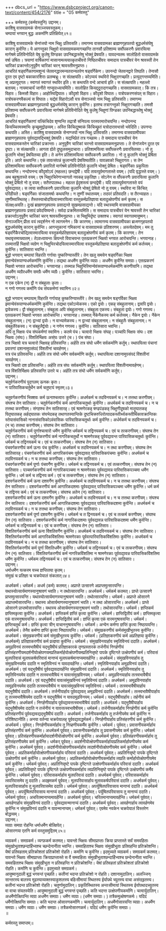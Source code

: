 +++
dbcs_url = "https://www.dsbcproject.org/canon-text/content/454/2176"
title = "05 कर्मवस्तु"

+++
कर्मवस्तु
(कर्मवस्तुनि) उद्दानम्।  
काशिषु वासवग्रामकं सेनाञ्जयवस्तुकम्।  
चम्पायां भगवान् बुद्धः अकर्माणि प्रतिक्षिपेत्॥१॥

काशिषु वासवग्रामके सेनांजयो नाम भिक्षुः प्रतिवसति। तमागम्य वासवग्रामका ब्राह्मणगृहपतयो बुद्धधर्मसंघेषु कारान् कुर्वन्ति। ये आगन्तुका भिक्षुवो वासवग्रामकमागच्छन्ति तानसौ प्रतिशाम्य सर्वोपकरणैः प्रवारयित्वा मार्गश्रमे प्रतिविनोदिते येषु कुलेषु पिण्डका उपनिबद्धास्तेषु भोक्तुं प्रेषयति। यावदन्यतमः सालोहितो वासवग्रामके वर्षा उषितः।  त्रयाणां वार्षिकाणां मासानामत्ययात्कृतचीवरो निष्ठितचीवरः समादाय पात्रचीवरं येन श्रावस्ती तेन चारिकां प्रक्रान्तोऽनुपूर्वेण चारिकां चरन् श्रावस्तीमनुप्राप्तः।  
आचरितं षड्वर्गिकाणामशून्यं जेतवनद्धारमन्यतरान्यतरेण षड्वर्गिकेण। उपनन्दो जेतवनद्वारे तिष्ठति। तेनासौ दूरत एव दृष्टो बकाकारशिराः  प्रलम्बभ्रूः। स संलक्षयति। कोऽप्ययं स्थविरो भिक्षुरागच्छति। प्रत्युद्गन्तव्यमिति। स् अप्रत्युद्गतः। स्वागतं स्वागतं स्थविर इति। स कथयति वन्दे आचार्य इति। स संलक्षयति। महल्लो बतायम्। नायमाचार्यं जानीते नाप्युपाध्यायमिति। सालोहित कियद्द्दूरादागच्छसि। वासवग्रामकात्। किं तत्र। विहारः। किमसौ विहारः। आहोस्विद्विघातः। कीदृशो विहारः। कीदृशो विघातः। यत्रोपकरणसंपत् स विहारः। यत्रोपकरणवैकल्यं स विघातः। यद्येवं विहारोऽसौ यत्र सेनाञ्जयो नाम भिक्षुः प्रतिवसति। तमागम्य वासवग्रामीयका ब्राह्मणगृहपतयो बुद्धधर्मसंघेषु कारान् कुर्वन्ति। इतश्च तत्रागन्तुको भिक्षुरागच्छति। तमसौ प्रतिशाम्य सर्वोपकरणैः प्रवारयित्वा मार्गश्रमे प्रतिविनोदिते येषु कुलेषु भिक्षूणां पिण्डका उपनिबद्धास्तेषु भोक्तुं प्रेषयति।  
आचरितं षड्वर्गिकाणां यत्किंचिदेव शृण्वन्ति तद्रात्रौ संनिपत्य परस्परमारोचयन्ति। नन्दोपनन्द कियच्चिरमस्माभिः कृच्छ्रमुद्वोढव्यम्। अस्ति किंचिद्युष्माकं किंचिच्छ्रुतं यत्रोदारावभासो भवेदिति। उपनन्दः कथयति। अस्ति। काशिषु वासवग्रामके सेनाण्जयो नाम भिक्षुः प्रतिवसति। तमागम्य वासवग्रामीयका ब्राह्मणगृहपतयः पूर्ववद्यावद्भिक्तुं प्रेषयति। यद्यभिप्रेतं तत्र गच्छामः। ते समादाय पात्रचीवरं येन वासवग्रामकस्तेन चारिकां प्रक्रान्ताः। अनुपूर्वेण चारिकां चरन्तो वासवग्रामकमनुप्राप्ताः। ते सेनांजयेन दूरत एव दृष्टाः। स संलक्षयति। आगता ह्येते दुष्ठुलसमुदाचाराः। प्रतिशामयित्वा सर्वोपकरणैः प्रवारयितव्याः। नो तु कुलानि  भोक्तुं प्रेषयितव्या इति। ते अनेन प्रतिशामयित्वा सर्वोपकरणैः प्रवारिताः। नो तु कुलानि भोक्तुं प्रेषिता इति। अपरे कथयन्ति। एकं तावत्संपन्नं कुलान्यपि प्रेषयिष्यतीति। यावन्नवको भिक्षुरागतः। स तेन प्रतिशामयित्वा सर्वोपकरणैः प्रवारितो मार्गश्रमे प्रतिविनोदिते कुलानि भोक्तुं प्रेषितः।  षड्वर्गिकाः प्रकुपिताः कथयन्ति। नन्दोपनन्द कीदृशोऽयं (महल्लः) छन्दद्वेषी। यदि तावत्पूर्वमागतास्ते वयम्। (यदि वृद्धास्ते वयम्। ) अथ बहुश्रुतास्ते वयम्। एष भिक्षुरचिरेणाभ्यागतो नवकह् प्रकृतिज्ञः। सोऽनेन स र्वोपकरणैः प्रवारयित्वा कुलानि भोक्तुं प्रेषितो नो तु वयम्। सतैरुपालब्धः। महल्ल ईदृशस्त्वं छन्दद्वेषी। यदि तावत्पूर्वमागतास्ते वयं पूर्ववद्यावत्।  स त्वया सर्वोपकरणैः प्रवारयित्वा कुलानि भोक्तुं प्रेषितो नो तु वयम्। स्थविरा मा किंचित् परिहीयते। षड्वर्गिकाः संजातामर्षाः कथयन्ति। न तूष्णीं स्थातव्यम्। तदपरं प्रतिवदति। स तैरभ्याहतः। तूष्णीमवस्थितह्। तैस्तस्याचोदयित्वास्मारयित्वा वस्तुकर्मप्रतिज्ञाया बलादुत्क्षेपणीयं कर्म कृतम्। स संलक्ष्ःअयति। दुःखं ब्राह्मणगृहपतयः प्रसाद्यन्ते सुखमप्रसाद्यन्ते। यदि स्थास्यामि वासवग्रामीयका ब्राह्मणगृहपतयः प्रसादं प्रवेदयिष्यन्ते। सर्वदा प्रक्रमितव्यमिति। स समादाय पात्रचीवरं येन श्रावस्ती तेन चारिकां प्रक्रान्तोऽनुपूर्वेण चारिकां चरन् श्रावस्तीमनुप्राप्तः। स भिक्षुभिर्दृष्ट उक्तश्च। स्वागतं स्वागतमायुष्मन्। सेनाञ्जयिन् प्रीता वयं त्वद्दर्शनेन नो त्वागमनेन। किं कारणम्। त्वामागम्य वासवग्रामीयका ब्राःमणगृहपतयो बुद्धधर्मसंघेषु कारान् कुर्वन्ति। आगन्तुकानां गमिकानां च वासवग्रामकं प्रतिशरणम्। अस्त्येतदेवम्। मम तु षड्वर्गिकैरचोद्यित्वास्मारयित्वा वस्तुकर्मप्रतिज्ञायाम् बलादुत्क्षेपणीयं कर्म कृतम्। किं कारणम्। तेन यथावृत्तमाख्यातम्। तेऽवध्यायन्तः क्षिपन्तो विवाचयन्त एतत्प्रकरणं भिक्षवो भगवत आरोचयन्ति। भगवानाह। तस्मात्तर्हि भिक्षवो व्यग्रेण न भिक्षुभिरचोदयित्वास्मारयित्वा वस्तुकर्मप्रतिज्ञया बलादुत्क्षेपणीयं कर्म कर्तव्यम्। कुर्वन्ति। सातिसारा भवन्ति।  
बुद्धो भगवान् चम्पायां विहरति गर्गायाः पुष्करिण्यास्तीरे। तेन खलु समयेन षड्वर्गिका भिक्षव इमान्येवंरूपाण्यधर्मकर्माणि कुर्वन्ति। तद्यथा अधर्मेण कुर्वन्ति व्यग्राः। अधर्मेण कुर्वन्ति समग्राः। एतत्प्रकरणं भिक्षवो भगवत आरोचयन्ति। भगवानाह। तस्मान्न भिक्षुभिरिमान्येवंरूपाण्यधर्मकर्माणि करणीयानि। तद्यथा अधर्मेण व्यग्रैरधर्मेण समग्रैः धर्मेण व्यग्रैः। कुर्वन्ति। सातिसारा भवन्ति।  
उद्दानम्।  
न  एक एकेन (न) द्वौ न संबहुलाः कृताः।  
न गणो गणस्य कर्माणि पंच संघकर्मणां स्वामिनः॥२॥

बुद्धो भगवान् चम्पायाम् विहरति गर्गायाह् कुष्करिण्यास्तीरे। तेन खलु समयेन षड्गर्विका भिक्षव इमान्येवंरूपाण्यधर्मकर्माणि कुर्वन्ति। तद्यथा एकोऽप्येकस्य। एको द्वयोः। एकह् संबहुलानाम्। द्वावपि द्वयोः। द्वावेकस्य। द्वौ संबहुलानाम्। संबहुला अपि संबहुलानाम्। संबहुला एकस्य। संबहुला द्वयोः। गणो गणस्य। एतत्प्रकरणं भिक्षवो भगवत आरोचयन्ति। भगवानाह। तस्मात् नैकेनैकस्य कर्म कर्तव्यम्। नैकेन द्वयोः। नैकेन संबहुलानाम्। (न) द्वाभ्यां द्वयोः। न वाभ्यामेकस्य। न द्वाभ्यां संबहुलानाम्। न संबहुलैः संबहुलानाम्। न संबहुलैरेकस्य। न संबहुलैर्द्वयोः। न गणेन गणस्य। कुर्वन्ति। सातिसारा भवन्ति।  
अपि तु भिक्षवः पंच संघकर्मणां स्वामिनः। कतमे पंच। चत्वारो भिक्षवः संघह्। पञ्चापि भिक्षवः संघः। दश भिक्षवः (संघः)। विंशतिर्भिक्षवः अस्ंघः उत्तरे (च। ) पंच संघाः।  
तत्र भिक्षवो यत्र चत्वारो भिक्षवह् प्रतिवसन्ति। अर्हति तत्र संघो धर्मेण सर्वकर्माणि कर्तुम्। स्थापयित्वा पंचानां प्रवारणां दशानामुपसंपदं विंशतीनां चावर्हणम्।  
यत्र पंच प्रतिवसन्ति। अर्हति तत्र संघो धर्मेण सर्वकर्माणि कर्तुम्। स्थापयित्वा दशानामुपसंपदं विंशतीनां चावर्हणम्।  
यत्र भिक्षवो दश प्रतिवसन्ति। अर्हति तत्र संघः सर्वकर्माणि  कर्तुम्। स्थापयित्वा विंशतीनामावर्हणम्।  
यत्र विंशतिर्भिक्षवः प्रतिवसन्ति उत्तरे च। अर्हति तत्र संघो धर्मेण सर्वकर्माणि कर्तुम्।  
उद्दानम्।  
चतुर्वर्गकरणीयं पुद्गलम् ऊनकः कृतः।  
न पारिवासिकचर्तुर्थेन कर्म चतुष्टयं स्मृतम्॥३॥

चतुवर्गकरणीयं भिक्शवः कर्म ऊनाश्चत्वारः कुर्वन्ति।  अधर्मकर्म च तदविनयकर्म च। न तत्तथा करणीयम्। संघश्च तेन सातिसारः। चतुर्वर्गकरणीयं कर्म आगारिकचतुर्थाः कुर्वन्ति। अधर्मकर्म च तदविनयकर्म च। न च तत्तथा करणीयम्। संगह्श्च तेन सातिसारह्। एवं श्रामणेरकह् षण्ढपंडकह् भिक्षुणीदूषको मातॄघातकह् पितृघातकह् अर्हद्घातकः संघभेदकह् तथागतस्यान्तिके दुष्टचित्त्ररुधिरोत्पादकस्तीर्थ्यकस्तीर्थिकावक्रान्तिकः स्तेयासंवासिको नानासंवासिकोऽवंवासिकः पारिवासिकचतुर्थाः कर्म कुर्वन्ति। अर्धर्मकर्म च तदविनयकर्म च। (न च) तत्तथा करणीयम्। संघश्च तेन सातिसारः।  
चतुर्वर्गकरणीयं कर्म पूर्णाश्चत्वारो  धर्मेण कुर्वन्ति धर्मकर्म च तद्विनयकर्म च। एवं च तत्करणीयम्। संघश्च तेन (न) सातिसारः। चतुर्वर्गकरणीयं कर्म नागरिकचतुर्थो न श्रामणेरकह् पूर्ववद्यावन्त पारिवासिकचतुर्थाः कुर्वन्ति। धर्मकर्म च तद्विनयकर्म च। एवं च तत्करणीयम्। संघश्च तेन (न) सातिसारः।  
पंचवर्गकरणीयं कर्म ऊनाः पंच कुर्वन्ति। अधर्मकर्म च तदविनयकर्म च। न तथा करणीयम्। संघश्च तेन सातिसारह्। पंचवर्गकरणीयं कर्म आगारिकपंचमः पूर्ववद्यावत् पारिवासिकपंचमाः कुर्वन्ति। अधर्मकर्म च तदविनयकर्म च। न च तत्तथा करणीयम्। संघश्च तेन सातिसारः।  
पंचवर्गकरणीयं कर्म पूर्णाः पंचवर्गेण कुर्वन्ति। धर्मकर्म च तद्विनयकर्म च। एवं तत्करणीयम्। संघश्च तेन (न) सातिसारः। पञ्चवर्गकरणीयं कर्म नागारिकपञ्चमा न श्रामणेरकाः पूर्ववद्यावन्न  पारिवासिकपञ्चमा धर्मेण कुर्वन्ति। धर्म कर्म च  तद्विनय कर्म। एवं च तत्करणीयम्। संघश्च तेन (न) सातिसारः।  
दशवर्गकरणीयं कर्म ऊना दशवर्गेण कुर्वन्ति। अधर्मकर्म च तदविनयकर्म च। न च तत्तथा करणीयम्। संघश्च तेन सातिसारः। दशवर्गकरणीयं कर्म आगारिकदशमाः पूर्ववद्यावत्  पारिवासिकपञ्चमा धर्मेण कुर्वन्ति। धर्म कर्म च तद्विनय कर्म। एवं च तत्करणीयम्। संघश्च अतेन (न) सातिसारः।  
दशवर्गकरणीयं कर्म ऊना दशवर्गेण कुर्वन्ति। अधर्मकर्म च तदविनयकर्म च। न च तत्तथा करणीयम्। संघश्च तेन सातिसारः। दशवर्गकरणीयं कर्म आगारिकदशमाः पूर्ववद्यावत् पारिवासिकदशमा कुर्वन्ति। अधर्मकर्म च तदविनयकर्म च। न च तत्तथा करणीयम्। संघश्च तेन सातिसारः।  
दशवर्गकरणीयं कर्म पूर्णा दशवर्गेण कुर्वन्ति। धर्मकर्म च त द्विनयकर्म च। एवं च तत्कर्म करणीयम्। संघश्च तेन (न) सातिसारः। दशवर्गकरणीयं कर्म नागारिकःदशमाः पूर्ववद्यावन्न पारिवासिकदशमा धर्मेण कुर्वन्ति। धर्मकर्म च तद्विनयकर्म च। एवं च करणीयम्। संघश्च तेन (न) सातिसारः।  
विंशतिवर्गकरणीयं कर्म ऊना विंशतिवर्गेण कुर्वन्ति। अधर्मकर्म च तदविनयकर्म च। संघश्च तेन सातिसारः। विंशतिवर्गकरणीयं कर्म आगारिकविंशतिमाः श्रामणेरकाः पूर्ववत्पारिवासिकविंशतिमाः कुर्वन्ति। अधर्मकर्म च तदविनयकर्म च। न च तत्तथा कारणीयम्। संघश्च तेन सातिसारः।  
विंशतिवर्गकरणीयं कर्म पूर्णा विंशतिधर्मेण कुर्वन्ति। धर्मकर्म च तद्विनयकर्म च। एवं च तत्करणीयम्। संघश्च तेन (न) सातिसारः। विंशतिवर्गकरणीयं कर्म नागरिकविंशतिमा न श्रामणेरकाः पूर्ववद्यावन्न पारिवासिकविंशतिमा धर्मेण कुर्वन्ति। धर्मकम तद्विनयकर्म च। एवं च तत्करणीयम्। संघश्च तेन (न) सातिसारः।  
उद्दानम्।  
धर्माधर्मेण यत्करम यच्च ज्ञप्तितया कृतम्।  
संमुखं च प्रतिज्ञा च चक्रपेयालं संकलात्॥४॥

अधर्मकर्म। धर्मकर्म। अधर्म (कर्म) कतमत्। अप्राप्ते उत्सारणे अप्राप्तमुत्सारयन्ति। यथास्योत्सार्यमाणस्यानुश्रावणं भवति। न तथोत्सारयन्ति। अधर्मकर्म। धर्मकर्म कतमत्। प्राप्ते उत्सारणे प्राप्तमुत्सारयन्ति। यथास्योत्सार्यमाणस्यानुश्रावणं भवति। तथोत्सारयन्ति। धर्मकर्म। अप्राप्ते ओसारणे अप्राप्तमोसारयन्ति। यथास्य ओसार्यमाणस्यानुश्रावणं भवति। न तथा ओसारयन्ति। अधर्मकर्म। प्राप्ते ओसारणे प्राप्तमोसारयन्ति। यथास्य ओसार्यमाणस्यानुश्रावणं भवति। तथोसारयन्ति। धर्मकर्म। ज्ञप्तिकर्म ज्ञप्तिमकृत्वा कुर्वन्ति। अधर्मकर्म। ज्ञप्तिकर्म ज्ञप्तिं कृत्वा कुर्वन्ति। धर्मकर्म। ज्ञप्तिद्वितीयं कर्म। ज्ञप्तिमकृत्वा एकं वारमनुश्रावयन्ति। अधर्मकर्म। ज्ञप्तिद्वितीयं कर्म। ज्ञप्तिं कृत्वा एकं वारमनुश्रावयन्ति। धर्मकर्म। ज्ञप्तिचतुर्थं कर्म। ज्ञप्तिं कृत्वा त्रीन् वाचाननुश्रावयन्ति। धर्मकर्म। अन्येन कर्मणा ज्ञप्तिं कृत्वा निष्ठापयन्ति। अधर्मकर्म। तेनैव कर्मणा ज्ञप्तिं कृत्वा निष्ठापयन्ति। धर्मकर्म। संमुखकरणीयं कर्मसंमुखीभूतस्य कुर्वन्ति। अधर्मकर्म। संमुखकरणीयं कर्म संमुखीभूतस्य कुर्वन्ति। धर्मकर्म। (प्रतिज्ञाकरणीयं कर्म अप्रतिज्ञया कुर्वन्ति। अधर्मकर्म) प्रतिज्ञाकरणीयं कर्म प्रत्ज्ञया कुर्वन्ति। धर्मकर्म। संमुखविनयार्हाय स्मृतिविनयं ददाति। अधर्मकर्म। अमूढविनयं  तत्स्वभावैषीयं यद्भूयैषीयं प्रतिज्ञाकारकं तृणप्रस्तारकं तर्जनीयं निगर्हणीयं प्रतिसंहरणीयमदर्शनीयोत्क्षेपणयमप्रतिकर्मार्हयोत्क्षेपणीयमप्रतिनिसृष्टे पापके दृष्टिगते उत्क्षेपणीयं कर्म। परिवासं मूलपरिवासं मूलापकर्षपरिवासं मानाप्यं मूलापकर्षमानाप्यमावर्हन्ति। अधर्मकर्म। संमुखविनयार्हाय तु संमुखविनयमेव ददाति न स्मृतिविनयं न यावदावर्हन्ति। धर्मकर्म। स्मृतिविनयार्हाय अमूढविनयं ददाति। अधर्मकर्म। एवं यद्भूयैषीयं पूर्ववद्यावदावर्हन्ति संमुखविनयं ददाति। अधर्मकर्म। स्मृतिविनयार्हाय तु स्मृतिविनयमेव ददाति न तत्स्वभावैषियं न यावत्संमुखविनयम्। धर्मकर्म। अमूढविनयार्हाय तत्स्वभावैषीयं ददाति। अधर्मकर्म। एवं यद्भूयैषीयं यावत्संमुखविनयं स्मृतिविनयं ददाति। अधर्मकर्म। अमूढविनयार्हाय त्वमूढविनयमेव ददाति तत्स्वभावैषीयं न यावत्संमुखविनयं स्मृतिविनयं। धर्मकर्म। तत्स्वभावैषीयार्हाय यद्भूयैषीयं ददाति।  अधर्मकर्म। तर्जनीयार्हाय पूर्ववद्यावत् अमूढविनयं ददाति। अधर्मकर्म। तत्स्वभावैषीयार्हाय तु तत्स्वभावैषियमेव ददाति न यद्भूयैषियं न यावदमूढविनयम्। धर्मकर्म। यद्भूयैषीयार्हाय। तर्हनीयं कर्म कुर्वन्ति। अधर्मकर्म। निगर्हणीयार्हाय पूर्वव्द्यावत्तत्स्वभावैषियं ददाति। अधर्मकर्म। यद्भूयैषीयार्हाय यद्भूयैषीयमेव ददाति न तर्जनीयं न यावत्तत्स्वभावैषीयम्। धर्मकर्म। तर्जनीयकर्मार्हाय निगर्हणीयं कर्म कुर्वन्ति प्रतिसंहरणीयं पूर्ववद्यावद्यद्भूयैषीयं ददाति। अधर्मकर्म। तर्जनीयकर्मार्हाय तु तर्जनीयमेव कर्म कुर्वन्ति न परिशिष्टानीति। अनया वर्तन्या चक्रपेयालह् पूर्ववद्यावद्धर्मकर्म। निगर्हणीयार्हाय प्रतिसंहरणीयं कर्म कुर्वन्ति। अधर्मकर्म। पूर्ववत्। निगर्हणीयकर्मार्हाय तु निग्र्हणीयकर्मैव कुर्वन्ति। धर्मकर्म। पूर्ववत्। प्रवासनीयकर्मार्हाय प्रतिसंहरणीयं कर्म कुर्वन्ति। अधर्मकर्म पूर्ववत्। प्रवासनीयकर्मार्हाय तु प्रवासनीयमेव कर्म कुर्वन्ति। धर्मकर्म पूर्ववत्। प्रतिसंहरणीयकर्मार्हायादर्शनीयोत्क्षेपणीयं कर्म कुर्वन्ति। अधर्मकर्म पूर्ववत्। प्रतिसंहरणीयकर्मार्हाय तु प्रतिसंहरणीयमेव कर्म कुर्वन्ति। धर्मकर् पूर्ववत्। अदर्शनीयोत्क्षेपणीयकर्मार्हायाप्रतिकर्मार्हापणीयमेव कर्म कुर्वन्ति। अधर्मकर्म पूर्ववत्। अदर्शनीयोत्क्षेपणीयकर्मार्हाय त्वदर्शनीयोत्क्षेपणीयमेव कर्म कुर्वन्ति। धर्मकर्म पूर्ववत्। अप्रतिकर्मार्हायोत्क्षेपणीयकर्मार्हाय परिवासं ददाति। अधर्मकर्म पूर्ववत्। अप्रतिनिसृष्टे पापके दृष्टिगते उत्क्षेपणीयं कर्म कुर्वन्ति। अधर्मकर्म पूर्ववत्। अप्रतिकर्मार्हायोत्क्षेपणीयकर्मार्हाय त्वप्रति कर्मार्हायोत्क्षेपणीयमेव कर्म कुर्वन्ति। धर्मकर्म पूर्ववत्। अप्रतिनिसृष्टे पापके दृष्टिगते उत्क्षेपणीयकर्मार्हाय परिवासं ददाति। अधर्मकर्म पूर्ववत्। अप्रतिविसृष्टे पापके दृष्टिगते उत्क्षेपणीयकर्मार्हाय त्वप्रतिनिसृष्टे पापके दृष्टिगते उत्क्षेपणीयं कर्मैव कुर्वन्ति। धर्मकर्म पूर्ववत्। परिवासकर्मार्हाय मूलपरिवासं ददाति। अधर्मकर्म पूर्ववत्। परिवासकर्मार्हाय त्वपरिवासमेव तु ददाति। अदह्र्मकर्म पूर्ववत्। मूलपरिवासार्हाय मूलावकर्षपरिवासं ददाति। अधर्मकर्म पूर्ववत्। मूलपरिवासार्हाय तु मूलपरिवासमेव ददाति। धर्मकर्म पूर्ववत्। अपर्युषितपरिवासाय मानाप्यं ददाति। अधर्मकर्म पूर्ववत्। अपर्युषितपरिवासाय मानाप्यं ददाति। अधर्मकर्म पूर्ववत्। पर्युषितपरिवासाय तु मानाप्यं ददाति। धर्मकर्म पूर्ववत्। अचरितमानाप्यमावर्हन्ति। अधर्मकर्म पूर्ववत्। चरितमानाप्यमावर्हन्ति। धर्मकर्म पूर्ववत्। आवर्हणार्हाय संमुखविनयं ददाति। पूर्ववद्यावन्मानाप्यं ददाति। अधर्मकर्म पूर्ववत्। आवर्हणार्हाय त्वावर्हणमेव कुर्वन्ति न संमुखविनयं ददाति न यावन्मानाप्यम्। धर्मकर्म पूर्ववत्।  एवमेव नवकेन चक्रपेयालं विस्तरेण बोद्धव्यम्।  
उद्दानम्।  
व्यग्राः समग्रा रोहन्ति धर्माधर्मेण बोत्क्षिपेत्।  
ओसारणया एतनि कर्म वस्तुसमुद्दितम्॥५॥

व्यग्रकर्म। समग्रकर्म। व्यग्फ़कर्म कतमत्। यावन्तो भिक्षवः सीमाप्राप्ताः क्रिया प्राप्तास्ते सर्वं समवहिताः संमुखोभूताश्छन्दार्हिभ्यश्च च्छन्देनानीता भवन्ति। समवहिताश्च भिक्षवः संमुखीभूताः प्रतिवहन्ति प्रतिक्रोशन्ति। येषां प्रतिवहताम् प्रतिक्रोशतां प्रतिक्रोशो रोहति। कर्माणि च कुर्वन्ति। इदमुच्यते व्यग्रकर्म। समग्रकर्म कतमत्। यावन्तो भिक्षवः सीमाप्राप्ताः क्रियाप्राप्तास्ते स र्वे समवहिताः संमुखीभूताश्छन्दार्हिभ्यश्च छन्देनानीता भवन्ति। समवहिताश्च भिक्षवः संमुखीभूता न प्रतिवहन्ति न प्रतिक्रोशन्ति। येषां प्रतिवहतां प्रतिक्रोशतां प्रतिक्रोशो रोहति। कर्माणि च कुर्वन्ति। इदमुच्यते समग्रकर्म।  
आयुष्मानुदाली बुद्धं भगवन्तं पृच्छति। कतीनां भदन्त प्रतिक्रोशो न रोहति। दशानामुदालिन्। अलज्जिन्ः सान्तरस्य बालस्य मूढस्याव्यक्तस्याकुशलस्य बहिःसीमायां स्थितस्य ईर्यापथे च्युतस्य वाचा असंव्ऱ्इतस्य। कतीनां भदन्त प्रतिक्रोशो रोहति। चतुर्णामुदालिन्। प्रकृतिस्थितस्य अन्तःसीमायां स्थितस्य ईर्यापथादच्युतस्य वा वाचा संयतस्येति। आयुष्मानुदाली बुद्धं भगवन्तं पृच्छति। कति भदन्त उत्क्षेपणीयकर्माणि। चत्वार्युदालिन्। अधर्मेणोत्क्षिपन्ति व्यग्रा अधर्मेण समग्राः। धर्मेण व्यग्राः। (धर्मेण समग्राः। ) तत्रैकमुत्क्षेषणकर्मः। यदिदं धर्मेणोत्क्षिपन्ति समग्राः। कति भदन्त ओसारणकर्माणि। चत्वार्युदालिन्। अधर्मेणोसारयन्ति व्यग्राः। अधर्मेण समग्राः। धर्मेण व्यग्राः। धर्मेण समग्राः।  तत्रैकमोसारणकर्म। यदिदं धर्मेण कुर्वन्ति समग्राः।  
॥

कर्मवस्तु समाप्तम्॥

